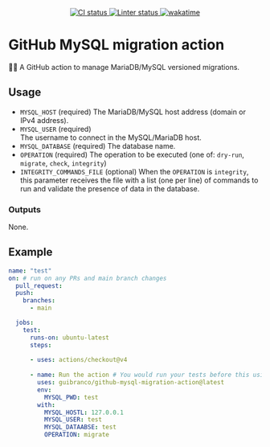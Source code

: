 <p align="center">
  <a href="https://github.com/guibranco/github-mysql-migration-action">
    <img src="https://github.com/guibranco/github-mysql-migration-action/actions/workflows/ci.yml/badge.svg" alt="CI status">
  </a>
  <a href="https://github.com/guibranco/github-mysql-migration-action">
    <img src="https://github.com/guibranco/github-mysql-migration-action/actions/workflows/linter.yml/badge.svg" alt="Linter status">
  </a>
  <a href="https://wakatime.com/badge/github/guibranco/github-mysql-migration-action">
    <img src="https://wakatime.com/badge/github/guibranco/github-mysql-migration-action.svg" alt="wakatime">
  </a>
</p>

# GitHub MySQL migration action

🧰🎲 A GitHub action to manage MariaDB/MySQL versioned migrations.

## Usage

* `MYSQL_HOST` (required)
The MariaDB/MySQL host address (domain or IPv4 address).
* `MYSQL_USER` (required)  
The username to connect in the MySQL/MariaDB host.
* `MYSQL_DATABASE` (required)
The database name.
* `OPERATION` (required)
The operation to be executed (one of: `dry-run`, `migrate`, `check`, `integrity`)
* `INTEGRITY_COMMANDS_FILE` (optional)
When the `OPERATION` is `integrity`, this parameter receives the file with a list (one per line) of commands to run and validate the presence of data in the database.

### Outputs

None.

## Example

```yml
name: "test"
on: # run on any PRs and main branch changes
  pull_request:
  push:
    branches:
      - main

  jobs:
    test:
      runs-on: ubuntu-latest
      steps:
      
      - uses: actions/checkout@v4
  
      - name: Run the action # You would run your tests before this using the output to set state/desc
        uses: guibranco/github-mysql-migration-action@latest
        env:
          MYSQL_PWD: test
        with:
          MYSQL_HOSTL: 127.0.0.1
          MYSQL_USER: test
          MYSQL_DATAABSE: test
          OPERATION: migrate
```
